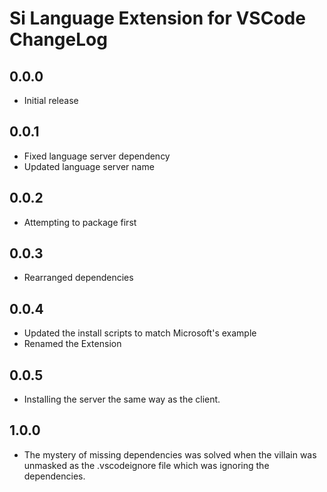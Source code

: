 # Si Language Extension for VSCode ChangeLog

## 0.0.0
- Initial release

## 0.0.1
- Fixed language server dependency
- Updated language server name

## 0.0.2
- Attempting to package first

## 0.0.3
- Rearranged dependencies

## 0.0.4
- Updated the install scripts to match Microsoft's example
- Renamed the Extension

## 0.0.5
- Installing the server the same way as the client.

## 1.0.0
- The mystery of missing dependencies was solved when the villain was unmasked as the .vscodeignore file which was ignoring the dependencies.